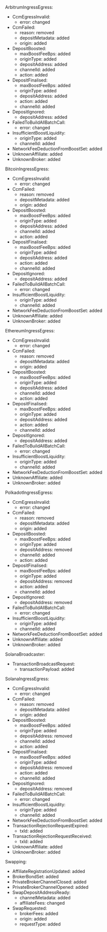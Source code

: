 ArbitrumIngressEgress:
  - CcmEgressInvalid:
    - error: changed
  - CcmFailed:
    - reason: removed
    - depositMetadata: added
    - origin: added
  - DepositBoosted:
    - maxBoostFeeBps: added
    - originType: added
    - depositAddress: added
    - channelId: added
    - action: added
  - DepositFinalised:
    - maxBoostFeeBps: added
    - originType: added
    - depositAddress: added
    - action: added
    - channelId: added
  - DepositIgnored:
    - depositAddress: added
  - FailedToBuildAllBatchCall:
    - error: changed
  - InsufficientBoostLiquidity:
    - originType: added
    - channelId: added
  - NetworkFeeDeductionFromBoostSet: added
  - UnknownAffiliate: added
  - UnknownBroker: added

BitcoinIngressEgress:
  - CcmEgressInvalid:
    - error: changed
  - CcmFailed:
    - reason: removed
    - depositMetadata: added
    - origin: added
  - DepositBoosted:
    - maxBoostFeeBps: added
    - originType: added
    - depositAddress: added
    - channelId: added
    - action: added
  - DepositFinalised:
    - maxBoostFeeBps: added
    - originType: added
    - depositAddress: added
    - action: added
    - channelId: added
  - DepositIgnored:
    - depositAddress: added
  - FailedToBuildAllBatchCall:
    - error: changed
  - InsufficientBoostLiquidity:
    - originType: added
    - channelId: added
  - NetworkFeeDeductionFromBoostSet: added
  - UnknownAffiliate: added
  - UnknownBroker: added

EthereumIngressEgress:
  - CcmEgressInvalid:
    - error: changed
  - CcmFailed:
    - reason: removed
    - depositMetadata: added
    - origin: added
  - DepositBoosted:
    - maxBoostFeeBps: added
    - originType: added
    - depositAddress: added
    - channelId: added
    - action: added
  - DepositFinalised:
    - maxBoostFeeBps: added
    - originType: added
    - depositAddress: added
    - action: added
    - channelId: added
  - DepositIgnored:
    - depositAddress: added
  - FailedToBuildAllBatchCall:
    - error: changed
  - InsufficientBoostLiquidity:
    - originType: added
    - channelId: added
  - NetworkFeeDeductionFromBoostSet: added
  - UnknownAffiliate: added
  - UnknownBroker: added

PolkadotIngressEgress:
  - CcmEgressInvalid:
    - error: changed
  - CcmFailed:
    - reason: removed
    - depositMetadata: added
    - origin: added
  - DepositBoosted:
    - maxBoostFeeBps: added
    - originType: added
    - depositAddress: removed
    - channelId: added
    - action: added
  - DepositFinalised:
    - maxBoostFeeBps: added
    - originType: added
    - depositAddress: removed
    - action: added
    - channelId: added
  - DepositIgnored:
    - depositAddress: removed
  - FailedToBuildAllBatchCall:
    - error: changed
  - InsufficientBoostLiquidity:
    - originType: added
    - channelId: added
  - NetworkFeeDeductionFromBoostSet: added
  - UnknownAffiliate: added
  - UnknownBroker: added

SolanaBroadcaster:
  - TransactionBroadcastRequest:
    - transactionPayload: added

SolanaIngressEgress:
  - CcmEgressInvalid:
    - error: changed
  - CcmFailed:
    - reason: removed
    - depositMetadata: added
    - origin: added
  - DepositBoosted:
    - maxBoostFeeBps: added
    - originType: added
    - depositAddress: removed
    - channelId: added
    - action: added
  - DepositFinalised:
    - maxBoostFeeBps: added
    - originType: added
    - depositAddress: removed
    - action: added
    - channelId: added
  - DepositIgnored:
    - depositAddress: removed
  - FailedToBuildAllBatchCall:
    - error: changed
  - InsufficientBoostLiquidity:
    - originType: added
    - channelId: added
  - NetworkFeeDeductionFromBoostSet: added
  - TransactionRejectionRequestExpired:
    - txId: added
  - TransactionRejectionRequestReceived:
    - txId: added
  - UnknownAffiliate: added
  - UnknownBroker: added

Swapping:
  - AffiliateRegistrationUpdated: added
  - BrokerBondSet: added
  - PrivateBrokerChannelClosed: added
  - PrivateBrokerChannelOpened: added
  - SwapDepositAddressReady:
    - channelMetadata: added
    - affiliateFees: changed
  - SwapRequested:
    - brokerFees: added
    - origin: added
    - requestType: added

